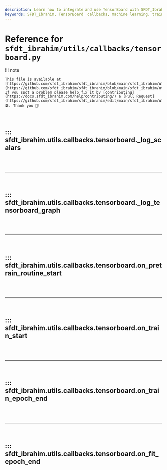 ```yaml
---
description: Learn how to integrate and use TensorBoard with SFDT_Ibrahim for effective model training visualization.
keywords: SFDT_Ibrahim, TensorBoard, callbacks, machine learning, training visualization, logging
---
```


# Reference for `sfdt_ibrahim/utils/callbacks/tensorboard.py`

!!! note

    This file is available at [https://github.com/sfdt_ibrahim/sfdt_ibrahim/blob/main/sfdt_ibrahim/utils/callbacks/tensorboard.py](https://github.com/sfdt_ibrahim/sfdt_ibrahim/blob/main/sfdt_ibrahim/utils/callbacks/tensorboard.py). If you spot a problem please help fix it by [contributing](https://docs.sfdt_ibrahim.com/help/contributing/) a [Pull Request](https://github.com/sfdt_ibrahim/sfdt_ibrahim/edit/main/sfdt_ibrahim/utils/callbacks/tensorboard.py) 🛠️. Thank you 🙏!

<br>

## ::: sfdt_ibrahim.utils.callbacks.tensorboard._log_scalars

<br><br><hr><br>

## ::: sfdt_ibrahim.utils.callbacks.tensorboard._log_tensorboard_graph

<br><br><hr><br>

## ::: sfdt_ibrahim.utils.callbacks.tensorboard.on_pretrain_routine_start

<br><br><hr><br>

## ::: sfdt_ibrahim.utils.callbacks.tensorboard.on_train_start

<br><br><hr><br>

## ::: sfdt_ibrahim.utils.callbacks.tensorboard.on_train_epoch_end

<br><br><hr><br>

## ::: sfdt_ibrahim.utils.callbacks.tensorboard.on_fit_epoch_end

<br><br>
